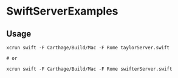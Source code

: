 # SwiftServerExamples

## Usage

```
xcrun swift -F Carthage/Build/Mac -F Rome taylorServer.swift

# or

xcrun swift -F Carthage/Build/Mac -F Rome swifterServer.swift
```

